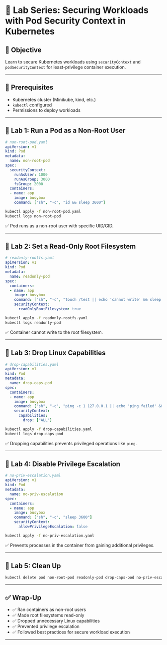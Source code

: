 # 🧪 Lab Series: Securing Workloads with Pod Security Context in Kubernetes

## 🎯 Objective
Learn to secure Kubernetes workloads using `securityContext` and `podSecurityContext` for least-privilege container execution.

---

## 🧰 Prerequisites

- Kubernetes cluster (Minikube, kind, etc.)
- `kubectl` configured
- Permissions to deploy workloads

---

## 🔹 Lab 1: Run a Pod as a Non-Root User

```yaml
# non-root-pod.yaml
apiVersion: v1
kind: Pod
metadata:
  name: non-root-pod
spec:
  securityContext:
    runAsUser: 1000
    runAsGroup: 3000
    fsGroup: 2000
  containers:
  - name: app
    image: busybox
    command: ["sh", "-c", "id && sleep 3600"]
```

```bash
kubectl apply -f non-root-pod.yaml
kubectl logs non-root-pod
```

✅ Pod runs as a non-root user with specific UID/GID.

---

## 🔹 Lab 2: Set a Read-Only Root Filesystem

```yaml
# readonly-rootfs.yaml
apiVersion: v1
kind: Pod
metadata:
  name: readonly-pod
spec:
  containers:
  - name: app
    image: busybox
    command: ["sh", "-c", "touch /test || echo 'cannot write' && sleep 3600"]
    securityContext:
      readOnlyRootFilesystem: true
```

```bash
kubectl apply -f readonly-rootfs.yaml
kubectl logs readonly-pod
```

✅ Container cannot write to the root filesystem.

---

## 🔹 Lab 3: Drop Linux Capabilities

```yaml
# drop-capabilities.yaml
apiVersion: v1
kind: Pod
metadata:
  name: drop-caps-pod
spec:
  containers:
  - name: app
    image: busybox
    command: ["sh", "-c", "ping -c 1 127.0.0.1 || echo 'ping failed' && sleep 3600"]
    securityContext:
      capabilities:
        drop: ["ALL"]
```

```bash
kubectl apply -f drop-capabilities.yaml
kubectl logs drop-caps-pod
```

✅ Dropping capabilities prevents privileged operations like `ping`.

---

## 🔹 Lab 4: Disable Privilege Escalation

```yaml
# no-priv-escalation.yaml
apiVersion: v1
kind: Pod
metadata:
  name: no-priv-escalation
spec:
  containers:
  - name: app
    image: busybox
    command: ["sh", "-c", "sleep 3600"]
    securityContext:
      allowPrivilegeEscalation: false
```

```bash
kubectl apply -f no-priv-escalation.yaml
```

✅ Prevents processes in the container from gaining additional privileges.

---

## 🔹 Lab 5: Clean Up

```bash
kubectl delete pod non-root-pod readonly-pod drop-caps-pod no-priv-escalation
```

---

## ✅ Wrap-Up

- ✅ Ran containers as non-root users
- ✅ Made root filesystems read-only
- ✅ Dropped unnecessary Linux capabilities
- ✅ Prevented privilege escalation
- ✅ Followed best practices for secure workload execution

---